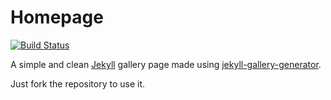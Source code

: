# Homepage

[![Build Status](https://travis-ci.org/amanabt/photoGallery.svg?branch=source)](https://travis-ci.org/amanabt/photoGallery)

A simple and clean [Jekyll](https://jekyllrb.com/) gallery page made using
[jekyll-gallery-generator](https://github.com/ggreer/jekyll-gallery-generator).

Just fork the repository to use it.
